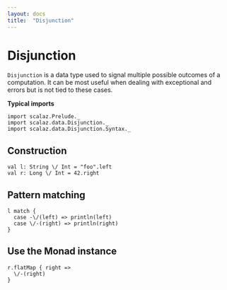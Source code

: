 ```yaml
---
layout: docs
title:  "Disjunction"
---
```


# Disjunction

`Disjunction` is a data type used to signal multiple possible outcomes of a computation.
It can be most useful when dealing with exceptional and errors but is not tied to these cases.

**Typical imports**

```tut:silent
import scalaz.Prelude._
import scalaz.data.Disjunction._
import scalaz.data.Disjunction.Syntax._
```

## Construction

```tut
val l: String \/ Int = "foo".left
val r: Long \/ Int = 42.right
```

## Pattern matching

```tut
l match {
  case -\/(left) => println(left)
  case \/-(right) => println(right)
}
```

## Use the Monad instance

```tut
r.flatMap { right =>
  \/-(right)
}
```

